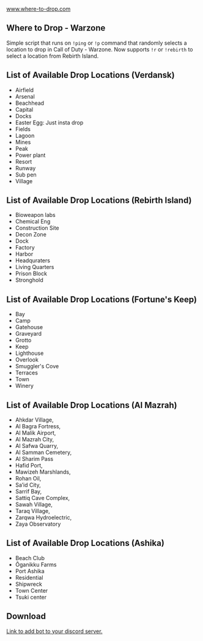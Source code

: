 www.where-to-drop.com

## Where to Drop - Warzone

Simple script that runs on `!ping` or `!p` command that randomly selects a location to drop in Call of Duty - Warzone. Now supports `!r` or `!rebirth` to select a location from Rebirth Island.

## List of Available Drop Locations (Verdansk)
- Airfield
- Arsenal
- Beachhead
- Capital
- Docks
- Easter Egg: Just insta drop
- Fields
- Lagoon
- Mines
- Peak
- Power plant
- Resort
- Runway
- Sub pen
- Village

## List of Available Drop Locations (Rebirth Island)

- Bioweapon labs
- Chemical Eng
- Construction Site
- Decon Zone
- Dock
- Factory
- Harbor
- Headquraters
- Living Quarters
- Prison Block
- Stronghold

## List of Available Drop Locations (Fortune's Keep)

- Bay
- Camp
- Gatehouse
- Graveyard
- Grotto
- Keep
- Lighthouse
- Overlook
- Smuggler's Cove
- Terraces
- Town
- Winery

## List of Available Drop Locations (Al Mazrah)
- Ahkdar Village, 
- Al Bagra Fortress,
- Al Malik Airport,
- Al Mazrah City,
- Al Safwa Quarry,
- Al Samman Cemetery,
- Al Sharim Pass
- Hafid Port,
- Mawizeh Marshlands,
- Rohan Oil,
- Sa’id City,
- Sarrif Bay,
- Sattiq Cave Complex,
- Sawah Village,
- Taraq Village,
- Zarqwa Hydroelectric,
- Zaya Observatory

## List of Available Drop Locations (Ashika)
- Beach Club
- Ōganikku Farms
- Port Ashika
- Residential
- Shipwreck
- Town Center
- Tsuki center

## Download

[Link to add bot to your discord server.](https://discordapp.com/oauth2/authorize?client_id=704184701115695165&scope=bot&permissions=5120)
